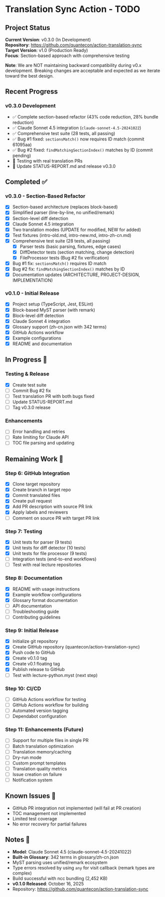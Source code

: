 # Translation Sync Action - TODO

## Project Status

**Current Version**: v0.3.0 (In Development)  
**Repository**: https://github.com/quantecon/action-translation-sync  
**Target Version**: v1.0 (Production Ready)  
**Focus**: Section-based approach with comprehensive testing

**Note**: We are NOT maintaining backward compatibility during v0.x development. Breaking changes are acceptable and expected as we iterate toward the best design.

## Recent Progress

### v0.3.0 Development
- ✅ Complete section-based refactor (43% code reduction, 28% bundle reduction)
- ✅ Claude Sonnet 4.5 integration (`claude-sonnet-4.5-20241022`)
- ✅ Comprehensive test suite (28 tests, all passing)
- ✅ Bug #1 fixed: `sectionsMatch()` now requires ID match (commit 61095aa)
- ✅ Bug #2 fixed: `findMatchingSectionIndex()` matches by ID (commit pending)
- 🚧 Testing with real translation PRs
- 🚧 Update STATUS-REPORT.md and release v0.3.0

## Completed ✅

### v0.3.0 - Section-Based Refactor
- [x] Section-based architecture (replaces block-based)
- [x] Simplified parser (line-by-line, no unified/remark)
- [x] Section-level diff detection
- [x] Claude Sonnet 4.5 integration
- [x] Two translation modes (UPDATE for modified, NEW for added)
- [x] Test fixtures (intro-old.md, intro-new.md, intro-zh-cn.md)
- [x] Comprehensive test suite (28 tests, all passing)
  - [x] Parser tests (basic parsing, fixtures, edge cases)
  - [x] DiffDetector tests (section matching, change detection)
  - [x] FileProcessor tests (Bug #2 fix verification)
- [x] Bug #1 fix: `sectionsMatch()` requires ID match
- [x] Bug #2 fix: `findMatchingSectionIndex()` matches by ID
- [x] Documentation updates (ARCHITECTURE, PROJECT-DESIGN, IMPLEMENTATION)

### v0.1.0 - Initial Release
- [x] Project setup (TypeScript, Jest, ESLint)
- [x] Block-based MyST parser (with remark)
- [x] Block-level diff detection
- [x] Claude Sonnet 4 integration
- [x] Glossary support (zh-cn.json with 342 terms)
- [x] GitHub Actions workflow
- [x] Example configurations
- [x] README and documentation

## In Progress 🚧

### Testing & Release
- [x] Create test suite
- [ ] Commit Bug #2 fix
- [ ] Test translation PR with both bugs fixed
- [ ] Update STATUS-REPORT.md
- [ ] Tag v0.3.0 release

### Enhancements
- [ ] Error handling and retries
- [ ] Rate limiting for Claude API
- [ ] TOC file parsing and updating

## Remaining Work 📝

### Step 6: GitHub Integration
- [x] Clone target repository
- [x] Create branch in target repo
- [x] Commit translated files
- [x] Create pull request
- [x] Add PR description with source PR link
- [x] Apply labels and reviewers
- [ ] Comment on source PR with target PR link

### Step 7: Testing
- [x] Unit tests for parser (9 tests)
- [x] Unit tests for diff detector (10 tests)
- [x] Unit tests for file processor (9 tests)
- [ ] Integration tests (end-to-end workflows)
- [ ] Test with real lecture repositories

### Step 8: Documentation
- [x] README with usage instructions
- [x] Example workflow configurations
- [x] Glossary format documentation
- [ ] API documentation
- [ ] Troubleshooting guide
- [ ] Contributing guidelines

### Step 9: Initial Release
- [x] Initialize git repository
- [x] Create GitHub repository (quantecon/action-translation-sync)
- [x] Push code to GitHub
- [x] Create v0.1.0 tag
- [x] Create v0.1 floating tag
- [x] Publish release to GitHub
- [ ] Test with lecture-python.myst (next step)

### Step 10: CI/CD
- [ ] GitHub Actions workflow for testing
- [ ] GitHub Actions workflow for building
- [ ] Automated version tagging
- [ ] Dependabot configuration

### Step 11: Enhancements (Future)
- [ ] Support for multiple files in single PR
- [ ] Batch translation optimization
- [ ] Translation memory/caching
- [ ] Dry-run mode
- [ ] Custom prompt templates
- [ ] Translation quality metrics
- [ ] Issue creation on failure
- [ ] Notification system

## Known Issues 🐛

- GitHub PR integration not implemented (will fail at PR creation)
- TOC management not implemented
- Limited test coverage
- No error recovery for partial failures

## Notes 📔

- **Model**: Claude Sonnet 4.5 (claude-sonnet-4.5-20241022)
- **Built-in Glossary**: 342 terms in glossary/zh-cn.json
- MyST parsing uses unified/remark ecosystem
- Type errors resolved by using `any` for visit callback (remark types are complex)
- Build successful with ncc bundling (2,452 KB)
- **v0.1.0 Released**: October 16, 2025
- Repository: https://github.com/quantecon/action-translation-sync
